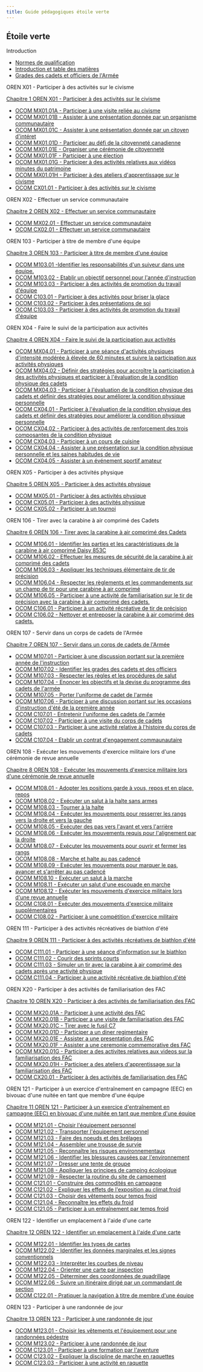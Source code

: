 ```yaml
---
title: Guide pédagogiques étoile verte
---
```


## Étoile verte

 Introduction

* [Normes de qualification](Guides/Verte/ACRCCP701PG002_NQP.pdf)
* [Introduction et table des matières](Guides/Verte/ACRCCP701PF002_Intro.pdf)
* [Grades des cadets et officiers de l'Armée](Guides/Verte/Grades.pdf)

OREN X01 - Participer à des activités sur le civisme

[Chapitre 1 OREN X01 - Participer à des activités sur le civisme](Guides/Verte/ORENX01.pdf)

* [OCOM MX01.01A - Participer à une visite reliée au civisme](Guides/Verte/OCOMMX01.01A.pdf)
* [OCOM MX01.01B - Assister à une présentation donnée par un organisme communautaire](Guides/Verte/OCOMMX01.01B.pdf)
* [OCOM MX01.01C - Assister à une présentation donnée par un citoyen d'intéret](Guides/Verte/OCOMMX01.01C.pdf)
* [OCOM MX01.01D - Participer au défi de la citoyenneté canadienne](Guides/Verte/OCOMMX01.01D.pdf)
* [OCOM MX01.01E - Organiser une cérémonie de citoyenneté](Guides/Verte/OCOMMX01.01E.pdf)
* [OCOM MX01.01F - Participer à une élection](Guides/Verte/OCOMMX01.01F.pdf)
* [OCOM MX01.01G - Participer à des activités relatives aux vidéos minutes du patrimoine](Guides/Verte/OCOMMX01.01G.pdf)
* [OCOM MX01.01H - Participer à des ateliers d'apprentissage sur le civisme](Guides/Verte/OCOMMX01.01H.pdf)
* [OCOM CX01.01 - Participer à des activités sur le civisme](Guides/Verte/OCOMCX01.01.pdf)

OREN X02 - Effectuer un service communautaire

[Chapitre 2 OREN X02 - Effectuer un service communautaire](Guides/Verte/ORENX02.pdf)

* [OCOM MX02.01 - Effectuer un service communautaire](Guides/Verte/OCOMMX02.01.pdf)
* [OCOM CX02.01 - Effectuer un service communautaire](Guides/Verte/OCOMCX02.01.pdf)

OREN 103 - Participer à titre de membre d'une équipe

[Chapitre 3 OREN 103 - Participer à titre de membre d'une équipe](Guides/Verte/OREN103.pdf)

* [OCOM M103.01 -Identifier les responsabilités d'un suiveur dans une équipe.](Guides/Verte/OCOMM103.01.pdf)
* [OCOM M103.02 - Etablir un objectif personnel pour l'année d'instruction](Guides/Verte/OCOMM103.02.pdf)
* [OCOM M103.03 - Participer à des activités de promotion du travail d'équipe](Guides/Verte/OCOMM103.03.pdf)
* [OCOM C103.01 - Participer à des activités pour briser la glace](Guides/Verte/OCOMC103.01.pdf)
* [OCOM C103.02 - Participer à des présentations de soi](Guides/Verte/OCOMC103.02.pdf)
* [OCOM C103.03 - Participer à des activités de promotion du travail d'équipe](Guides/Verte/OCOMC103.03.pdf)

OREN X04 - Faire le suivi de la participation aux activités

[Chapitre 4 OREN X04 - Faire le suivi de la participation aux activités](Guides/Verte/ORENX04.pdf)

* [OCOM MX04.01 - Participer à une séance d'activités physiques d'intensité modérée à élevée de 60 minutes et suivre la participation aux activités physiques](Guides/Verte/OCOMMX04.01.pdf)
* [OCOM MX04.02 - Définir des stratégies pour accroître la participation à des activités physiques et participer à l'évaluation de la condition physique des cadets](Guides/Verte/OCOMMX04.02.pdf)
* [OCOM MX04.03 - Participer à l'évaluation de la condition physique des cadets et définir des stratégies pour améliorer la condition physique personnelle](Guides/Verte/OCOMMX04.03.pdf)
* [OCOM CX04.01 - Participer à l'évaluation de la condition physique des cadets et définir des stratégies pour améliorer la condition physique personnelle](Guides/Verte/OCOMCX04.01.pdf)
* [OCOM CX04.02 - Participer à des activités de renforcement des trois composantes de la condition physique](Guides/Verte/OCOMCX04.02.pdf)
* [OCOM CX04.03 - Participer à un cours de cuisine](Guides/Verte/OCOMCX04.03.pdf)
* [OCOM CX04.04 - Assister à une présentation sur la condition physique personnelle et les saines habitudes de vie](Guides/Verte/OCOMCX04.04.pdf)
* [OCOM CX04.05 - Assister à un événement sportif amateur](Guides/Verte/OCOMCX04.05.pdf)

OREN X05 - Participer à des activités physique

[Chapitre 5 OREN X05 - Participer à des activités physique](Guides/Verte/ORENX05.pdf)

* [OCOM MX05.01 - Participer à des activités physique](Guides/Verte/OCOMMX05.01.pdf)
* [OCOM CX05.01 - Participer à des activités physique](Guides/Verte/OCOMCX05.01.pdf)
* [OCOM CX05.02 - Participer à un tournoi](Guides/Verte/OCOMCX05.02.pdf)

OREN 106 - Tirer avec la carabine à air comprimé des Cadets

[Chapitre 6 OREN 106 - Tirer avec la carabine à air comprimé des Cadets](Guides/Verte/OREN106.pdf)

* [OCOM M106.01 - Identifier les parties et les caractéristiques de la carabine à air comprimé Daisy 853C](Guides/Verte/OCOMM106.01.pdf)
* [OCOM M106.02 - Effectuer les mesures de sécurité de la carabine à air comprimé des cadets](Guides/Verte/OCOMM106.02.pdf)
* [OCOM M106.03 - Appliquer les techniques élémentaire de tir de précision](Guides/Verte/OCOMM106.03.pdf)
* [OCOM M106.04 - Respecter les règlements et les commandements sur un champ de tir pour une carabine à air comprimé](Guides/Verte/OCOMM106.04.pdf)
* [OCOM M106.05 - Participer à une activité de familiarisation sur le tir de précision avec la carabine à air comprimé des cadets.](Guides/Verte/OCOMM106.05.pdf)
* [OCOM C106.01 - Participer à un activité récréative de tir de précision](Guides/Verte/OCOMC106.01.pdf)
* [OCOM C106.02 - Nettoyer et entreposer la carabine à air comprimé des cadets.](Guides/Verte/OCOMC106.02.pdf)

OREN 107 - Servir dans un corps de cadets de l'Armée

[Chapitre 7 OREN 107 - Servir dans un corps de cadets de l'Armée](Guides/Verte/OREN107.pdf)

* [OCOM M107.01 - Participer à une discussion portant sur la première année de l'instruction](Guides/Verte/OCOMM107.01.pdf)
* [OCOM M107.02 - Identifier les grades des cadets et des officiers](Guides/Verte/OCOMM107.02.pdf)
* [OCOM M107.03 - Respecter les règles et les procédures de salut](Guides/Verte/OCOMM107.03.pdf)
* [OCOM M107.04 - Enoncer les objectifs et la devise du programme des cadets de l'armée](Guides/Verte/OCOMM107.04.pdf)
* [OCOM M107.05 - Porter l'uniforme de cadet de l'armée](Guides/Verte/OCOMM107.05.pdf)
* [OCOM M107.06 - Participer à une discussion portant sur les occasions d'instruction d'été de la première année](Guides/Verte/OCOMM107.06.pdf)
* [OCOM C107.01 - Entretenir l'uniforme des cadets de l'armée](Guides/Verte/OCOMC107.01.pdf)
* [OCOM C107.02 - Participer à une visite du corps de cadets](Guides/Verte/OCOMC107.02.pdf)
* [OCOM C107.03 - Participer à une activité relative à l'histoire du corps de cadets](Guides/Verte/OCOMC107.03.pdf)
* [OCOM C107.04 - Etablir un contrat d'engagement commaunautaire](Guides/Verte/OCOMC107.04.pdf)

OREN 108 - Exécuter les mouvements d'exercice militaire lors d'une cérémonie de revue annuelle

[Chapitre 8 OREN 108 - Exécuter les mouvements d'exercice militaire lors d'une cérémonie de revue annuelle](Guides/Verte/OREN108.pdf)

* [OCOM M108.01 - Adopter les positions garde à vous, repos et en place, repos](Guides/Verte/OCOMM108.01.pdf)
* [OCOM M108.02 - Exécuter un salut à la halte sans armes](Guides/Verte/OCOMM108.02.pdf)
* [OCOM M108.03 - Tourner à la halte](Guides/Verte/OCOMM108.03.pdf)
* [OCOM M108.04 - Exécuter les mouvements pour resserrer les rangs vers la droite et vers la gauche](Guides/Verte/OCOMM108.04.pdf)
* [OCOM M108.05 - Exécuter des pas vers l'avant et vers l'arrière](Guides/Verte/OCOMM108.05.pdf)
* [OCOM M108.06 - Exécuter les mouvements requis pour l'alignement par la droite](Guides/Verte/OCOMM108.06.pdf)
* [OCOM M108.07 - Exécuter les mouvements pour ouvrir et fermer les rangs](Guides/Verte/OCOMM108.07.pdf)
* [OCOM M108.08 - Marche et halte au pas cadencé](Guides/Verte/OCOMM108.08.pdf)
* [OCOM M108.09 - Exécuter les mouvements pour marquer le pas, avancer et s'arrêter au pas cadencé](Guides/Verte/OCOMM108.09.pdf)
* [OCOM M108.10 - Exécuter un salut à la marche](Guides/Verte/OCOMM108.10.pdf)
* [OCOM M108.11 - Exécuter un salut d'une escouade en marche](Guides/Verte/OCOMM108.11.pdf)
* [OCOM M108.12 - Exécuter les mouvements d'exercice militaire lors d'une revue annuelle](Guides/Verte/OCOMM108.12.pdf)
* [OCOM C108.01 - Exécuter des mouvements d'exercice militaire supplémentaires](Guides/Verte/OCOMC108.01.pdf)
* [OCOM C108.02 - Participer à une compétition d'exercice militaire](Guides/Verte/OCOMC108.02.pdf)

OREN 111 - Participer à des activités récréatives de biathlon d'été

[Chapitre 9 OREN 111 - Participer à des activités récréatives de biathlon d'été](Guides/Verte/OREN111.pdf)

* [OCOM C111.01 - Participer à une séance d'information sur le biathlon](Guides/Verte/OCOMC111.01.pdf)
* [OCOM C111.02 - Courir des sprints courts](Guides/Verte/OCOMC111.02.pdf)
* [OCOM C111.03 - Simuler un tir avec la carabine à air comprimé des cadets après une activité physique](Guides/Verte/OCOMC111.03.pdf)
* [OCOM C111.04 - Participer à une activité récréative de biathlon d'été](Guides/Verte/OCOMC111.04.pdf)

OREN X20 - Participer à des activités de familiarisation des FAC

[Chapitre 10 OREN X20 - Participer à des activités de familiarisation des FAC](Guides/Verte/ORENX20.pdf)

* [OCOM MX20.01A - Participer à une activité des FAC](Guides/Verte/OCOMMX20.01A.pdf)
* [OCOM MX20.01B - Participer a une visite de familiarisation des FAC](Guides/Verte/OCOMMX20.01B.pdf)
* [OCOM MX20.01C - Tirer avec le fusil C7](Guides/Verte/OCOMMX20.01C.pdf)
* [OCOM MX20.01D - Participer a un diner regimentaire](Guides/Verte/OCOMMX20.01D.pdf)
* [OCOM MX20.01E - Assister a une presentation des FAC](Guides/Verte/OCOMMX20.01E.pdf)
* [OCOM MX20.01F - Assister a une ceremonie commemorative des FAC](Guides/Verte/OCOMMX20.01F.pdf)
* [OCOM MX20.01G - Participer a des activites relatives aux videos sur la familiarisation des FAC](Guides/Verte/OCOMMX20.01G.pdf)
* [OCOM MX20.01H - Participer a des ateliers d'apprentissage sur la familiarisation des FAC](Guides/Verte/OCOMMX20.01H.pdf)
* [OCOM CX20.01 - Participer à des activités de familiarisation des FAC](Guides/Verte/OCOMCX20.01.pdf)

OREN 121 - Participer à un exercice d'entraînement en campagne (EEC) en bivouac d'une nuitée en tant que membre d'une équipe

[Chapitre 11 OREN 121 - Participer à un exercice d'entraînement en campagne (EEC) en bivouac d'une nuitée en tant que membre d'une équipe](Guides/Verte/OREN121.pdf)

* [OCOM M121.01 - Choisir l'équipement personnel](Guides/Verte/OCOMM121.01.pdf)
* [OCOM M121.02 - Transporter l'équipement personnel](Guides/Verte/OCOMM121.02.pdf)
* [OCOM M121.03 - Faire des noeuds et des brélages](Guides/Verte/OCOMM121.03.pdf)
* [OCOM M121.04 - Assembler une trousse de survie](Guides/Verte/OCOMM121.04.pdf)
* [OCOM M121.05 - Reconnaître les risques environnementaux](Guides/Verte/OCOMM121.05.pdf)
* [OCOM M121.06 - Identifier les blessures causées par l'environnement](Guides/Verte/OCOMM121.06.pdf)
* [OCOM M121.07 - Dresser une tente de groupe](Guides/Verte/OCOMM121.07.pdf)
* [OCOM M121.08 - Appliquer les principes de camping écologique](Guides/Verte/OCOMM121.08.pdf)
* [OCOM M121.09 - Respecter la routine du site de campement](Guides/Verte/OCOMM121.09.pdf)
* [OCOM C121.01 - Construire des commodités en campagne](Guides/Verte/OCOMC121.01.pdf)
* [OCOM C121.02 - Expliquer les effets de l'exposition au climat froid](Guides/Verte/OCOMC121.02.pdf)
* [OCOM C121.03 - Choisir des vêtements pour temps froid](Guides/Verte/OCOMC121.03.pdf)
* [OCOM C121.04 - Reconnaître les effets du froid](Guides/Verte/OCOMC121.04.pdf)
* [OCOM C121.05 - Participer à un entraînement par temps froid](Guides/Verte/OCOMC121.05.pdf)

OREN 122 - Identifier un emplacement à l'aide d'une carte

[Chapitre 12 OREN 122 - Identifier un emplacement à l'aide d'une carte](Guides/Verte/OREN122.pdf)

* [OCOM M122.01 - Identifier les types de cartes](Guides/Verte/OCOMM122.01.pdf)
* [OCOM M122.02 - Identifier les données marginales et les signes conventionnels](Guides/Verte/OCOMM122.02.pdf)
* [OCOM M122.03 - Interpréter les courbes de niveau](Guides/Verte/OCOMM122.03.pdf)
* [OCOM M122.04 - Orienter une carte par inspection](Guides/Verte/OCOMM122.04.pdf)
* [OCOM M122.05 - Déterminer des coordonnées de quadrillage](Guides/Verte/OCOMM122.05.pdf)
* [OCOM M122.06 - Suivre un itinéraire dirigé par un commandant de section](Guides/Verte/OCOMM122.06.pdf)
* [OCOM C122.01 - Pratiquer la navigation à titre de membre d'une équipe](Guides/Verte/OCOMC122.01.pdf)

OREN 123 - Participer à une randonnée de jour

[Chapitre 13 OREN 123 - Participer à une randonnée de jour](Guides/Verte/OREN123.pdf)

* [OCOM M123.01 - Choisir les vêtements et l'équipement pour une randonnées pédestre](Guides/Verte/OCOMM123.01.pdf)
* [OCOM M123.02 - Participer à une randonnée de jour](Guides/Verte/OCOMM123.02.pdf)
* [OCOM C123.01 - Participer à une formation par l'aventure](Guides/Verte/OCOMC123.01.pdf)
* [OCOM C123.02 - Expliquer la discipline de marche en raquettes](Guides/Verte/OCOMC123.02.pdf)
* [OCOM C123.03 - Participer à une activité en raquette](Guides/Verte/OCOMC123.03.pdf)
